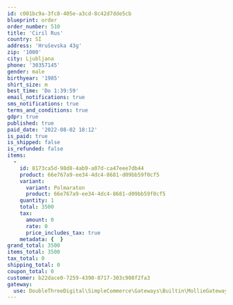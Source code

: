 ```yaml
---
id: c001bc9a-3fc8-405e-a3cd-8c42d7dde5cb
blueprint: order
order_number: 510
title: 'Ciril Rus'
country: SI
address: 'Hruševska 43g'
zip: '1000'
city: Ljubljana
phone: '30357145'
gender: male
birthyear: '1985'
shirt_size: m
best_time: 'Do 1:39:59'
email_notifications: true
sms_notifications: true
terms_and_conditions: true
gdpr: true
published: true
paid_date: '2022-08-02 18:12'
is_paid: true
is_shipped: false
is_refunded: false
items:
  -
    id: 8173ca5d-98d8-4ab9-a07d-ca47eee7db44
    product: 66e767a9-ee34-4dc4-8681-d09bb59f0cf5
    variant:
      variant: Polmaraton
      product: 66e767a9-ee34-4dc4-8681-d09bb59f0cf5
    quantity: 1
    total: 3500
    tax:
      amount: 0
      rate: 0
      price_includes_tax: true
    metadata: {  }
grand_total: 3500
items_total: 3500
tax_total: 0
shipping_total: 0
coupon_total: 0
customer: b22dace0-7259-4390-8717-303c908f2fa3
gateway:
  use: DoubleThreeDigital\SimpleCommerce\Gateways\Builtin\MollieGateway
---
```

